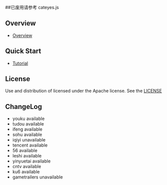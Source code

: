 ##已废用请参考 cateyes.js



## Overview

* [Overview](https://github.com/sankooc/catEyes/wiki)

## Quick Start

* [Tutorial](https://github.com/sankooc/catEyes/wiki/Tutorial)

## License

Use and distribution of licensed under the Apache license. See the [LICENSE](http://www.apache.org/licenses/LICENSE-2.0.txt)


## ChangeLog

* youku available
* tudou available
* ifeng available
* sohu available
* iqiyi unavailable
* tencent available
* 56 available
* leshi available
* yinyuetai available
* cntv available
* ku6 available
* gametrailers unavailable
